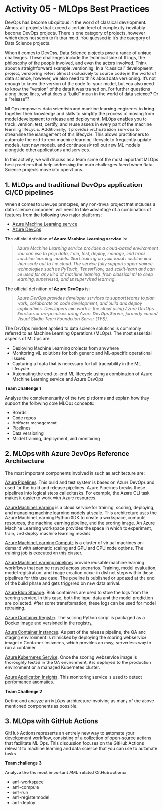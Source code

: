 # Activity 05 - MLOps Best Practices

DevOps has become ubiquitous in the world of classical development. Almost all projects that exceed a certain level of complexity inevitably become DevOps projects. There is one category of projects, however, which does not seem to fit that mold. You guessed it: it’s the category of Data Science projects.

When it comes to DevOps, Data Science projects pose a range of unique challenges. These challenges include the technical side of things, the philosophy of the people involved, and even the actors involved. Think about a straightforward example: versioning. In a “classical” development project, versioning refers almost exclusively to source code; in the world of data science, however, we also need to think about data versioning. It’s not enough to know the version of the code for your model, but you also need to know the “version” of the data it was trained on. For further questions along these lines, what does a “build” mean in the world of data science? Or a “release”?

MLOps empowers data scientists and machine learning engineers to bring together their knowledge and skills to simplify the process of moving from model development to release and deployment. MLOps enables you to track, version, test, certify, and reuse assets in every part of the machine learning lifecycle. Additionally, it provides orchestration services to streamline the management of this lifecycle. This allows practitioners to automate the end-to-end machine learning lifecycle to frequently update models, test new models, and continuously roll out new ML models alongside other applications and services.

In this activity, we will discuss as a team some of the most important MLOps best practices that help addressing the main challenges faced when Data Science projects move into operations.

## 1. MLOps and traditional DevOps application CI/CD pipelines

When it comes to DevOps principles, any non-trivial project that includes a data science component will need to take advantage of a combination of features from the following two major platforms:

- [Azure Machine Learning service](https://azure.microsoft.com/services/machine-learning-service/)
- [Azure DevOps](https://azure.microsoft.com/services/devops)

The official definition of **Azure Machine Learning service** is:

> *Azure Machine Learning service provides a cloud-based environment you can use to prep data, train, test, deploy, manage, and track machine learning models. Start training on your local machine and then scale out to the cloud. The service fully supports open-source technologies such as PyTorch, TensorFlow, and scikit-learn and can be used for any kind of machine learning, from classical ml to deep learning, supervised, and unsupervised learning.*

The official definition of **Azure DevOps** is:

> *Azure DevOps provides developer services to support teams to plan work, collaborate on code development, and build and deploy applications. Developers can work in the cloud using Azure DevOps Services or on-premises using Azure DevOps Server, formerly named Visual Studio Team Foundation Server (TFS).*

The DevOps mindset applied to data science solutions is commonly referred to as Machine Learning Operations (MLOps). The most essential aspects of MLOps are:

- Deploying Machine Learning projects from anywhere
- Monitoring ML solutions for both generic and ML-specific operational issues
- Capturing all data that is necessary for full traceability in the ML lifecycle
- Automating the end-to-end ML lifecycle using a combination of Azure Machine Learning service and Azure DevOps

**Team Challenge 1**

Analyze the complementarity of the two platforms and explain how they support the following core MLOps concepts:

- Boards
- Code repos
- Artifacts management
- Pipelines
- Data versioning
- Model training, deployment, and monitoring

## 2. MLOps with Azure DevOps Reference Architecture

The most important components involved in such an architecture are:

[Azure Pipelines](https://docs.microsoft.com/en-us/azure/devops/pipelines/get-started/what-is-azure-pipelines). This build and test system is based on Azure DevOps and used for the build and release pipelines. Azure Pipelines breaks these pipelines into logical steps called tasks. For example, the Azure CLI task makes it easier to work with Azure resources.

[Azure Machine Learning](https://docs.microsoft.com/en-us/azure/machine-learning/overview-what-is-azure-machine-learning) is a cloud service for training, scoring, deploying, and managing machine learning models at scale. This architecture uses the Azure Machine Learning Python SDK to create a workspace, compute resources, the machine learning pipeline, and the scoring image. An Azure Machine Learning workspace provides the space in which to experiment, train, and deploy machine learning models.

[Azure Machine Learning Compute](https://docs.microsoft.com/en-us/azure/machine-learning/service/how-to-set-up-training-targets) is a cluster of virtual machines on-demand with automatic scaling and GPU and CPU node options. The training job is executed on this cluster.

[Azure Machine Learning pipelines](https://docs.microsoft.com/en-us/azure/machine-learning/service/concept-ml-pipelines) provide reusable machine learning workflows that can be reused across scenarios. Training, model evaluation, model registration, and image creation occur in distinct steps within these pipelines for this use case. The pipeline is published or updated at the end of the build phase and gets triggered on new data arrival.

[Azure Blob Storage](https://docs.microsoft.com/en-us/azure/storage/blobs/storage-blobs-overview). Blob containers are used to store the logs from the scoring service. In this case, both the input data and the model prediction are collected. After some transformation, these logs can be used for model retraining.

[Azure Container Registry](https://docs.microsoft.com/en-us/azure/container-registry/container-registry-intro). The scoring Python script is packaged as a Docker image and versioned in the registry.

[Azure Container Instances](https://docs.microsoft.com/en-us/azure/container-instances/container-instances-overview[]). As part of the release pipeline, the QA and staging environment is mimicked by deploying the scoring webservice image to Container Instances, which provides an easy, serverless way to run a container.

[Azure Kubernetes Service](https://docs.microsoft.com/en-us/azure/aks/intro-kubernetes). Once the scoring webservice image is thoroughly tested in the QA environment, it is deployed to the production environment on a managed Kubernetes cluster.

[Azure Application Insights](https://docs.microsoft.com/en-us/azure/azure-monitor/app/app-insights-overview). This monitoring service is used to detect performance anomalies.

**Team Challenge 2**

Define and analyze an MLOps architecture involving as many of the above mentioned components as possible.

## 3. MLOps with GitHub Actions

GitHub Actions represents an entirely new way to automate your development workflow, consisting of a collection of open-source actions that facilitate ML Ops. This discussion focuses on the GitHub Actions relevant to machine learning and data science that you can use to automate tasks.

**Team challenge 3**

Analyze the the most important AML-related GitHub actions:

- aml-workspace
- aml-compute
- aml-run
- aml-registermodel
- aml-deploy
